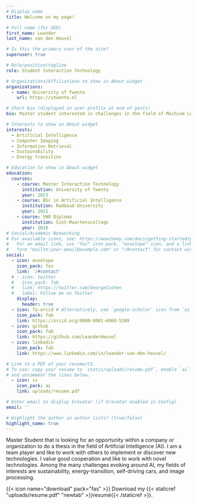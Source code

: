 ```yaml
---
# Display name
title: Welcome on my page!

# Full name (for SEO)
first_name: Leander
last_name: van den Heuvel

# Is this the primary user of the site?
superuser: true

# Role/position/tagline
role: Student Interaction Technology

# Organizations/Affiliations to show in About widget
organizations:
  - name: University of Twente
    url: https://utwente.nl

# Short bio (displayed in user profile at end of posts)
bio: Master student interested in challenges in the field of Machine Learning

# Interests to show in About widget
interests:
  - Artificial Intelligence
  - Computer Imaging
  - Information Retrieval
  - Sustainability
  - Energy transition

# Education to show in About widget
education:
  courses:
    - course: Master Interaction Technology
      institution: University of Twente
      year: 2023
    - course: BSc in Artificial Intelligence
      institution: Radboud University
      year: 2021
    - course: VWO Diploma 
      institution: Sint-Maartenscollege
      year: 2016
# Social/Academic Networking
# For available icons, see: https://wowchemy.com/docs/getting-started/page-builder/#icons
#   For an email link, use "fas" icon pack, "envelope" icon, and a link in the
#   form "mailto:your-email@example.com" or "/#contact" for contact widget.
social:
  - icon: envelope
    icon_pack: fas
    link: '/#contact'
  # - icon: twitter
  #   icon_pack: fab
  #   link: https://twitter.com/GeorgeCushen
  #   label: Follow me on Twitter
    display:
      header: true
  - icon: fa-orcid # Alternatively, use `google-scholar` icon from `ai` icon pack
    icon_pack: fab
    link: https://orcid.org/0000-0001-6060-5309
  - icon: github
    icon_pack: fab
    link: https://github.com/LeanderHeuvel
  - icon: linkedin
    icon_pack: fab
    link: https://www.linkedin.com/in/leander-van-den-heuvel/

# Link to a PDF of your resume/CV.
# To use: copy your resume to `static/uploads/resume.pdf`, enable `ai` icons in `params.yaml`,
# and uncomment the lines below.
  - icon: cv
    icon_pack: ai
    link: uploads/resume.pdf

# Enter email to display Gravatar (if Gravatar enabled in Config)
email: ''

# Highlight the author in author lists? (true/false)
highlight_name: true
---
```


Master Student that is looking for an opportunity within a company or organization to do a thesis in the field of Artificial Intelligence (AI). 
I am a team player and like to work with others to implement or discover new technologies. I value good cooperation and like to work with novel technologies. Among the many challenges evoking around AI, my fields of interests are sustainability, energy-transition, self-driving cars, and image processing.


{{< icon name="download" pack="fas" >}} Download my {{< staticref "uploads/resume.pdf" "newtab" >}}resumé{{< /staticref >}}.
